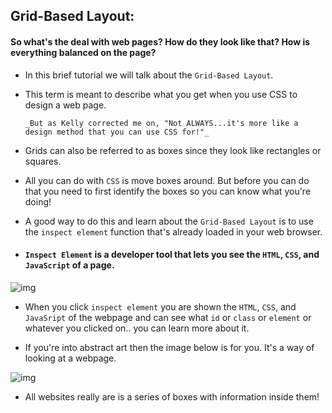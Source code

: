 ## Grid-Based Layout:

#### So what's the deal with web pages? How do they look like that? How is everything balanced on the page?

* In this brief tutorial we will talk about the `Grid-Based Layout`. 

* This term is meant to describe what you get when you use CSS to design a web page.

      _But as Kelly corrected me on, "Not ALWAYS...it's more like a design method that you can use CSS for!"_

* Grids can also be referred to as boxes since they look like rectangles or squares. 

* All you can do with `CSS` is move boxes around. But before you can do that you need to first identify the boxes so you can know what you're doing! 

* A good way to do this and learn about the `Grid-Based Layout` is to use the `inspect element` function that's already loaded in your web browser.

* #### `Inspect Element` is a developer tool that lets you see the `HTML`, `CSS`, and `JavaScript` of a page.

![img](http://4.bp.blogspot.com/-DQJovGdp9gA/ThQKg75XpmI/AAAAAAAAAQE/jB7VPaM01H8/s1600/inspect_element.png)

* When you click `inspect element` you are shown the `HTML`, `CSS`, and `JavaSript` of the webpage and can see what `id` or `class` or `element` or whatever you clicked on.. you can learn more about it.

* If you're into abstract art then the image below is for you. It's a way of looking at a webpage.

![img](http://zengrids.com/images/limitless-layouts.png)

* All websites really are is a series of boxes with information inside them! 

